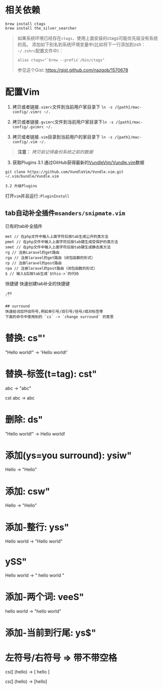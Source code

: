 # 相关依赖

```
brew install ctags
brew install the_silver_searcher
```

> 如果系统环境已经存在`ctags`，使用上面安装的ctags可能优先级没有系统的高。
> 添加如下别名到系统环境变量中(比如将下一行添加到zsh：`~/.zshrc`配置文件中)：
> ```
> alias ctags="`brew --prefix`/bin/ctags"
> ```
> 参见这个Gist: https://gist.github.com/nazgob/1570678

# 配置Vim

1. 拷贝或者链接`.vimrc`文件到当前用户家目录下
   `ln -s /{path}/mac-config/.vimrc ~/.`
   
2. 拷贝或者链接`.gvimrc`文件到当前用户家目录下`ln -s /{path}/mac-config/.gvimrc ~/.`

3. 拷贝或者链接`.vim`目录到当前用户的家目录下
   `ln -s /{path}/mac-config/.vim ~/.`

> **注意：**  *拷贝前记得备份系统之前的数据*

3. 获取Plugins
    3.1 通过GitHub获得最新的[VundleVim/Vundle.vim](https://github.com/VundleVim/Vundle.vim)数据 
```
git clone https://github.com/VundleVim/Vundle.vim.git ~/.vim/bundle/Vundle.vim
```
    3.2 升级Plugins
打开`vim`并且运行`:PluginInstall`


## tab自动补全插件`msanders/snipmate.vim`

已有的tab补全插件

```
met // 在php文件中输入上面字符后按tab生成公开的类方法
pmet // 在php文件中输入上面字符后按tab键生成受保护的类方法
smet // 在php文件中输入上面字符后按tab键生成静态类方法
rg // 注册Laravel的get路由
rga // 注册laravel的get路由（闭包函数的形式）
rp // 注册laravel的post路由
rpa // 注册laravel的post路由（闭包函数的形式）
$ // 输入$后按tab生成`$this->`的代码
```

快捷键
快速创建tab补全的快捷键
```
,es
``

## surround
快速给词加环绕符号,例如单引号/双引号/括号/成对标签等
下面的命令中使用到的 `cs` -> `change surround` 的意思

```
# 替换: cs"'
"Hello world!" -> 'Hello world!'

# 替换-标签(t=tag): cst"
<a>abc</a>  -> "abc"

cst<html>
<a>abc</a>  -> <html>abc</html>

# 删除: ds"
"Hello world!" -> Hello world!

# 添加(ys=you surround): ysiw"
Hello -> "Hello"

# 添加: csw"
Hello -> "Hello"

# 添加-整行: yss"
Hello world -> "Hello world"

# ySS"
Hello world ->
"
    hello world
"

# 添加-两个词: veeS"
hello world -> "hello world"

# 添加-当前到行尾: ys$"

# 左符号/右符号 => 带不带空格
cs([
(hello) -> [ hello ]

cs(]
(hello) -> [hello]
```

